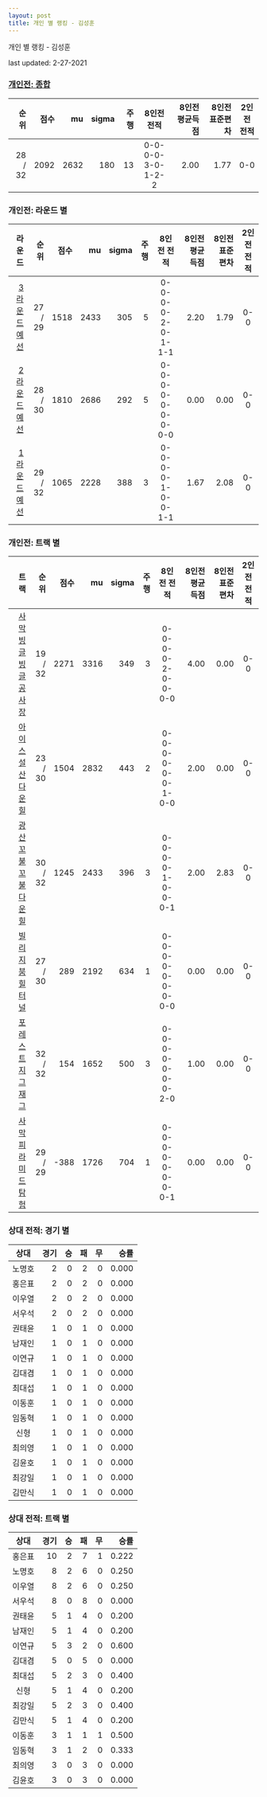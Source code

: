 ```yaml
---
layout: post
title: 개인 별 랭킹 - 김성훈
---
```



개인 별 랭킹 - 김성훈


last updated: 2-27-2021

### [개인전: 종합](../singles-full)

| 순위 | 점수 | mu | sigma | 주행 | 8인전 전적 | 8인전 평균득점 | 8인전 표준편차 | 2인전 전적 |
|---:|---:|---:|---:|---:|:---:|---:|---:|:---:|
| 28 / 32 | 2092 | 2632 | 180 | 13 | 0-0-0-0-3-0-1-2-2 | 2.00 | 1.77 | 0-0 |

### 개인전: 라운드 별

| 라운드 | 순위 | 점수 | mu | sigma | 주행 | 8인전 전적 | 8인전 평균득점 | 8인전 표준편차 | 2인전 전적 |
|---:|---:|---:|---:|---:|---:|:---:|---:|---:|:---:|
| [3라운드 예선](../singles-R3_HEATS) | 27 / 29 | 1518 | 2433 | 305 | 5 |  0-0-0-0-2-0-1-1-1 | 2.20 | 1.79 | 0-0 |
| [2라운드 예선](../singles-R2_HEATS) | 28 / 30 | 1810 | 2686 | 292 | 5 |  0-0-0-0-0-0-0-0-0 | 0.00 | 0.00 | 0-0 |
| [1라운드 예선](../singles-R1_HEATS) | 29 / 32 | 1065 | 2228 | 388 | 3 |  0-0-0-0-1-0-0-1-1 | 1.67 | 2.08 | 0-0 |

### 개인전: 트랙 별

| 트랙 | 순위 | 점수 | mu | sigma | 주행 | 8인전 전적 | 8인전 평균득점 | 8인전 표준편차 | 2인전 전적 |
|---:|---:|---:|---:|---:|---:|:---:|---:|---:|:---:|
| [사막 빙글빙글 공사장](../sabing) | 19 / 32 | 2271 | 3316 | 349 | 3 | 0-0-0-0-2-0-0-0-0 | 4.00 | 0.00 | 0-0 |
| [아이스 설산 다운힐](../seolsan) | 23 / 30 | 1504 | 2832 | 443 | 2 | 0-0-0-0-0-0-1-0-0 | 2.00 | 0.00 | 0-0 |
| [광산 꼬불꼬불 다운힐](../gwangkko) | 30 / 32 | 1245 | 2433 | 396 | 3 | 0-0-0-0-1-0-0-0-1 | 2.00 | 2.83 | 0-0 |
| [빌리지 붐힐터널](../boomhill) | 27 / 30 | 289 | 2192 | 634 | 1 | 0-0-0-0-0-0-0-0-0 | 0.00 | 0.00 | 0-0 |
| [포레스트 지그재그](../zigzag) | 32 / 32 | 154 | 1652 | 500 | 3 | 0-0-0-0-0-0-0-2-0 | 1.00 | 0.00 | 0-0 |
| [사막 피라미드 탐험](../sapy) | 29 / 29 | -388 | 1726 | 704 | 1 | 0-0-0-0-0-0-0-0-1 | 0.00 | 0.00 | 0-0 |

### 상대 전적: 경기 별

| 상대 | 경기 | 승 | 패 | 무 | 승률 |
|:---:|---:|---:|---:|---:|---:|
| 노명호 | 2 | 0 | 2 | 0 | 0.000 |
| 홍은표 | 2 | 0 | 2 | 0 | 0.000 |
| 이우열 | 2 | 0 | 2 | 0 | 0.000 |
| 서우석 | 2 | 0 | 2 | 0 | 0.000 |
| 권태윤 | 1 | 0 | 1 | 0 | 0.000 |
| 남재인 | 1 | 0 | 1 | 0 | 0.000 |
| 이연규 | 1 | 0 | 1 | 0 | 0.000 |
| 김대겸 | 1 | 0 | 1 | 0 | 0.000 |
| 최대섭 | 1 | 0 | 1 | 0 | 0.000 |
| 이동훈 | 1 | 0 | 1 | 0 | 0.000 |
| 임동혁 | 1 | 0 | 1 | 0 | 0.000 |
| 신형 | 1 | 0 | 1 | 0 | 0.000 |
| 최의영 | 1 | 0 | 1 | 0 | 0.000 |
| 김윤호 | 1 | 0 | 1 | 0 | 0.000 |
| 최강일 | 1 | 0 | 1 | 0 | 0.000 |
| 김만식 | 1 | 0 | 1 | 0 | 0.000 |

### 상대 전적: 트랙 별

| 상대 | 경기 | 승 | 패 | 무 | 승률 |
|:---:|---:|---:|---:|---:|---:|
| 홍은표 | 10 | 2 | 7 | 1 | 0.222 |
| 노명호 | 8 | 2 | 6 | 0 | 0.250 |
| 이우열 | 8 | 2 | 6 | 0 | 0.250 |
| 서우석 | 8 | 0 | 8 | 0 | 0.000 |
| 권태윤 | 5 | 1 | 4 | 0 | 0.200 |
| 남재인 | 5 | 1 | 4 | 0 | 0.200 |
| 이연규 | 5 | 3 | 2 | 0 | 0.600 |
| 김대겸 | 5 | 0 | 5 | 0 | 0.000 |
| 최대섭 | 5 | 2 | 3 | 0 | 0.400 |
| 신형 | 5 | 1 | 4 | 0 | 0.200 |
| 최강일 | 5 | 2 | 3 | 0 | 0.400 |
| 김만식 | 5 | 1 | 4 | 0 | 0.200 |
| 이동훈 | 3 | 1 | 1 | 1 | 0.500 |
| 임동혁 | 3 | 1 | 2 | 0 | 0.333 |
| 최의영 | 3 | 0 | 3 | 0 | 0.000 |
| 김윤호 | 3 | 0 | 3 | 0 | 0.000 |
